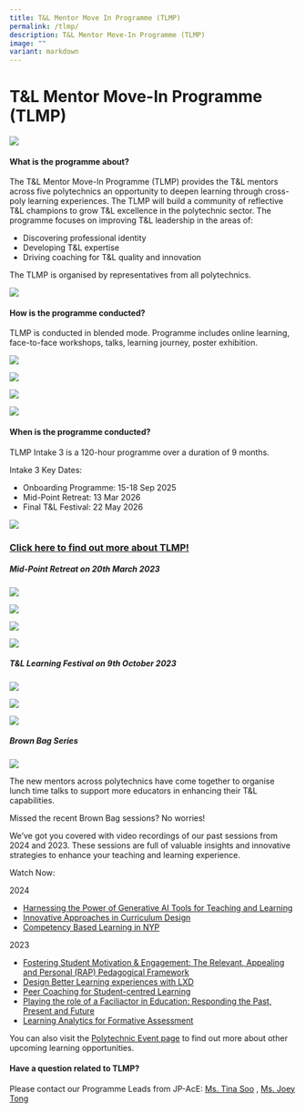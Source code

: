 ```yaml
---
title: T&L Mentor Move In Programme (TLMP)
permalink: /tlmp/
description: T&L Mentor Move-In Programme (TLMP)
image: ""
variant: markdown
---
```

# T&amp;L Mentor Move-In Programme (TLMP)

![](/images/70290420_mlsuccess.jpg)

#### What is the programme about?

The T&amp;L Mentor Move-In Programme (TLMP) provides the T&amp;L mentors across five polytechnics an opportunity to deepen learning through cross-poly learning experiences. The TLMP will build a community of reflective T&amp;L champions to grow T&amp;L excellence in the polytechnic sector. The programme focuses on improving T&amp;L leadership in the areas of:
* Discovering professional identity
* Developing T&amp;L expertise
* Driving coaching for T&amp;L quality and innovation

The TLMP is organised by representatives from all polytechnics.

![](/images/TLMP%20Intake%202%20Update/IMG_4315_2_11zon.png)

#### How is the programme conducted?

TLMP is conducted in blended mode. Programme includes online learning, face-to-face workshops, talks, learning journey, poster exhibition.

![](/images/TLMP%20Intake%202%20Update/IMG_9727_3_11zon.jpg)

![](/images/TLMP%20Intake%202%20Update/Day_2_Group_5_Photo_1.png)

![](/images/TLMP%20Intake%202%20Update/IMG_9787_1_11zon.png)

![](/images/TLMP%20Intake%202%20Update/IMG_4279_1_11zon.png)

#### When is the programme conducted?

TLMP Intake 3 is a 120-hour programme over a duration of 9 months. 

Intake 3 Key Dates:
* Onboarding Programme: 15-18 Sep 2025
* Mid-Point Retreat: 13 Mar 2026
* Final T&amp;L Festival: 22 May 2026


![](/images/tlmp%20nm2.jpg)


### [Click here to find out more about TLMP!](/files/TLMP_intake_2_website_approved_by_RJ_16_Jan_24.pdf)

##### Mid-Point Retreat on 20th March 2023
![](/images/TLMP%20Intake%202%20Update/MPR_Ideation2_min.png)

![](/images/TLMP%20Intake%202%20Update/MPR_Friends.png)

![](/images/TLMP%20Intake%202%20Update/EM_Huddle.png)

![](/images/TLMP%20Intake%202%20Update/EM_Huddle_image.JPG)

##### T&amp;L Learning Festival on 9th October 2023

![](/images/TLMP%20Intake%202%20Update/Identity.png)

![](/images/TLMP%20Intake%202%20Update/Impact.png)

![](/images/TLMP%20Intake%202%20Update/Inspiration.png)

##### Brown Bag Series
![](/images/TLMP%20Intake%202%20Update/BB.png)

The new mentors across polytechnics have come together to organise lunch time talks to support more educators in enhancing their T&amp;L capabilities.

Missed the recent Brown Bag sessions? No worries!

We’ve got you covered with video recordings of our past sessions from 2024 and 2023. These sessions are full of valuable insights and innovative strategies to enhance your teaching and learning experience.

Watch Now:

2024
*  [Harnessing the Power of Generative AI Tools for Teaching and Learning](https://nyp.padlet.org/joeytong/polytechnic-events-open-to-all-poly-staff-pyh8eoctf1vj4q2y/wish/E1P8aX80JGG7awA9)
*  [Innovative Approaches in Curriculum Design](https://nyp.padlet.org/joeytong/polytechnic-events-open-to-all-poly-staff-pyh8eoctf1vj4q2y/wish/wKmOZ5J2MVXVWzMA)
*  [Competency Based Learning in NYP](https://nyp.padlet.org/joeytong/polytechnic-events-open-to-all-poly-staff-pyh8eoctf1vj4q2y/wish/NvylWE15AozeW0OX)

2023
* [Fostering Student Motivation &amp; Engagement: The Relevant, Appealing and Personal (RAP) Pedagogical Framework](https://nyp.padlet.org/joeytong/polytechnic-events-open-to-all-poly-staff-pyh8eoctf1vj4q2y/wish/2373188500)
* [Design Better Learning experiences with LXD](https://nyp.padlet.org/joeytong/polytechnic-events-open-to-all-poly-staff-pyh8eoctf1vj4q2y/wish/2447847562)
* [Peer Coaching for Student-centred Learning](https://nyp.padlet.org/joeytong/polytechnic-events-open-to-all-poly-staff-pyh8eoctf1vj4q2y/wish/2478254285)
* [Playing the role of a Faciliactor in Education: Responding the Past, Present and Future](https://nyp.padlet.org/joeytong/polytechnic-events-open-to-all-poly-staff-pyh8eoctf1vj4q2y/wish/2639313746)
* [Learning Analytics for Formative Assessment](https://nyp.padlet.org/joeytong/polytechnic-events-open-to-all-poly-staff-pyh8eoctf1vj4q2y/wish/2565645767)

You can also visit the [Polytechnic Event page](https://jpace.polytechnic.edu.sg/openpolyevents/) to find out more about other upcoming learning opportunities.


#### Have a question related to TLMP?

Please contact our Programme Leads from JP-AcE: <a href="mailto:tina_soo@np.edu.sg">Ms. Tina Soo</a> , <a href="mailto:Joey_tong@nyp.edu.sg">Ms. Joey Tong</a>